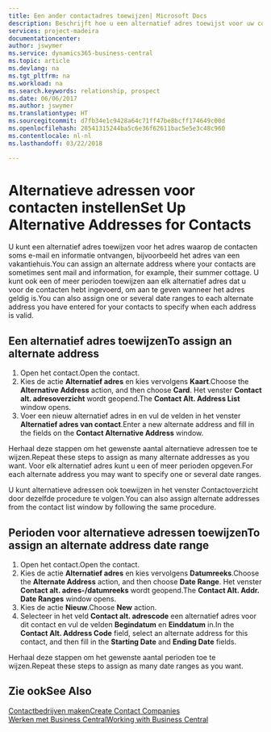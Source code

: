 ```yaml
---
title: Een ander contactadres toewijzen| Microsoft Docs
description: Beschrijft hoe u een alternatief adres toewijst voor uw contactpersonen of prospects, waar ze soms informatie toegestuurd krijgen.
services: project-madeira
documentationcenter: 
author: jswymer
ms.service: dynamics365-business-central
ms.topic: article
ms.devlang: na
ms.tgt_pltfrm: na
ms.workload: na
ms.search.keywords: relationship, prospect
ms.date: 06/06/2017
ms.author: jswymer
ms.translationtype: HT
ms.sourcegitcommit: d7fb34e1c9428a64c71ff47be8bcff174649c00d
ms.openlocfilehash: 28541315244ba5c6e36f62611bac5e5e3c48c960
ms.contentlocale: nl-nl
ms.lasthandoff: 03/22/2018

---
```

# <a name="set-up-alternative-addresses-for-contacts"></a><span data-ttu-id="421f7-103">Alternatieve adressen voor contacten instellen</span><span class="sxs-lookup"><span data-stu-id="421f7-103">Set Up Alternative Addresses for Contacts</span></span>
<span data-ttu-id="421f7-104">U kunt een alternatief adres toewijzen voor het adres waarop de contacten soms e-mail en informatie ontvangen, bijvoorbeeld het adres van een vakantiehuis.</span><span class="sxs-lookup"><span data-stu-id="421f7-104">You can assign an alternate address where your contacts are sometimes sent mail and information, for example, their summer cottage.</span></span> <span data-ttu-id="421f7-105">U kunt ook een of meer perioden toewijzen aan elk alternatief adres dat u voor de contacten hebt ingevoerd, om aan te geven wanneer het adres geldig is.</span><span class="sxs-lookup"><span data-stu-id="421f7-105">You can also assign one or several date ranges to each alternate address you have entered for your contacts to specify when each address is valid.</span></span>

## <a name="to-assign-an-alternate-address"></a><span data-ttu-id="421f7-106">Een alternatief adres toewijzen</span><span class="sxs-lookup"><span data-stu-id="421f7-106">To assign an alternate address</span></span>
1. <span data-ttu-id="421f7-107">Open het contact.</span><span class="sxs-lookup"><span data-stu-id="421f7-107">Open the contact.</span></span>
2. <span data-ttu-id="421f7-108">Kies de actie **Alternatief adres** en kies vervolgens **Kaart**.</span><span class="sxs-lookup"><span data-stu-id="421f7-108">Choose the **Alternative Address** action, and then choose **Card**.</span></span> <span data-ttu-id="421f7-109">Het venster **Contact alt. adresoverzicht** wordt geopend.</span><span class="sxs-lookup"><span data-stu-id="421f7-109">The **Contact Alt. Address List** window opens.</span></span>
3. <span data-ttu-id="421f7-110">Voer een nieuw alternatief adres in en vul de velden in het venster **Alternatief adres van contact**.</span><span class="sxs-lookup"><span data-stu-id="421f7-110">Enter a new alternate address and fill in the fields on the **Contact Alternative Address** window.</span></span>

<span data-ttu-id="421f7-111">Herhaal deze stappen om het gewenste aantal alternatieve adressen toe te wijzen.</span><span class="sxs-lookup"><span data-stu-id="421f7-111">Repeat these steps to assign as many alternate addresses as you want.</span></span> <span data-ttu-id="421f7-112">Voor elk alternatief adres kunt u een of meer perioden opgeven.</span><span class="sxs-lookup"><span data-stu-id="421f7-112">For each alternate address you may want to specify one or several date ranges.</span></span>

<span data-ttu-id="421f7-113">U kunt alternatieve adressen ook toewijzen in het venster Contactoverzicht door dezelfde procedure te volgen.</span><span class="sxs-lookup"><span data-stu-id="421f7-113">You can also assign alternate addresses from the contact list window by following the same procedure.</span></span>

## <a name="to-assign-an-alternate-address-date-range"></a><span data-ttu-id="421f7-114">Perioden voor alternatieve adressen toewijzen</span><span class="sxs-lookup"><span data-stu-id="421f7-114">To assign an alternate address date range</span></span>
1. <span data-ttu-id="421f7-115">Open het contact.</span><span class="sxs-lookup"><span data-stu-id="421f7-115">Open the contact.</span></span>
2. <span data-ttu-id="421f7-116">Kies de actie **Alternatief adres** en kies vervolgens **Datumreeks**.</span><span class="sxs-lookup"><span data-stu-id="421f7-116">Choose the **Alternate Address** action, and then choose **Date Range**.</span></span> <span data-ttu-id="421f7-117">Het venster **Contact alt. adres-/datumreeks** wordt geopend.</span><span class="sxs-lookup"><span data-stu-id="421f7-117">The **Contact Alt. Addr. Date Ranges** window opens.</span></span>
3. <span data-ttu-id="421f7-118">Kies de actie **Nieuw**.</span><span class="sxs-lookup"><span data-stu-id="421f7-118">Choose **New** action.</span></span>
4. <span data-ttu-id="421f7-119">Selecteer in het veld **Contact alt. adrescode** een alternatief adres voor dit contact en vul de velden **Begindatum** en **Einddatum** in.</span><span class="sxs-lookup"><span data-stu-id="421f7-119">In the **Contact Alt. Address Code** field, select an alternate address for this contact, and then fill in the **Starting Date** and **Ending Date** fields.</span></span>

<span data-ttu-id="421f7-120">Herhaal deze stappen om het gewenste aantal perioden toe te wijzen.</span><span class="sxs-lookup"><span data-stu-id="421f7-120">Repeat these steps to assign as many date ranges as you want.</span></span>

## <a name="see-also"></a><span data-ttu-id="421f7-121">Zie ook</span><span class="sxs-lookup"><span data-stu-id="421f7-121">See Also</span></span>
[<span data-ttu-id="421f7-122">Contactbedrijven maken</span><span class="sxs-lookup"><span data-stu-id="421f7-122">Create Contact Companies</span></span>](marketing-create-contact-companies.md)  
[<span data-ttu-id="421f7-123">Werken met Business Central</span><span class="sxs-lookup"><span data-stu-id="421f7-123">Working with Business Central</span></span>](ui-work-product.md)

